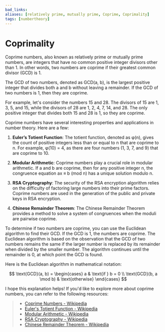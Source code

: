 ```yaml
---
bad_links: 
aliases: [relatively prime, mutually prime, Coprime, Coprimality]
tags: [numbertheory]
---
```

# Coprimality

Coprime numbers, also known as relatively prime or mutually prime numbers, are integers that have no common positive integer divisors other than 1. In other words, two numbers are coprime if their greatest common divisor (GCD) is 1.

The GCD of two numbers, denoted as GCD(a, b), is the largest positive integer that divides both a and b without leaving a remainder. If the GCD of two numbers is 1, then they are coprime.

For example, let's consider the numbers 15 and 28. The divisors of 15 are 1, 3, 5, and 15, while the divisors of 28 are 1, 2, 4, 7, 14, and 28. The only positive integer that divides both 15 and 28 is 1, so they are coprime.

Coprime numbers have several interesting properties and applications in number theory. Here are a few:

1. **Euler’s Totient Function**: The totient function, denoted as φ(n), gives the count of positive integers less than or equal to n that are coprime to n. For example, φ(10) = 4, as there are four numbers (1, 3, 7, and 9) that are coprime to 10.

2. **Modular Arithmetic**: Coprime numbers play a crucial role in modular arithmetic. If a and b are coprime, then for any positive integer n, the congruence equation ax ≡ b (mod n) has a unique solution modulo n.

3. **RSA Cryptography**: The security of the RSA encryption algorithm relies on the difficulty of factoring large numbers into their prime factors. Coprime numbers are used in the generation of the public and private keys in RSA encryption.

4. **Chinese Remainder Theorem**: The Chinese Remainder Theorem provides a method to solve a system of congruences when the moduli are pairwise coprime.

To determine if two numbers are coprime, you can use the Euclidean algorithm to find their GCD. If the GCD is 1, the numbers are coprime. The Euclidean algorithm is based on the observation that the GCD of two numbers remains the same if the larger number is replaced by its remainder when divided by the smaller number. The algorithm continues until the remainder is 0, at which point the GCD is found.

Here is the Euclidean algorithm in mathematical notation:

$$
\text{GCD}(a, b) = \begin{cases}
a & \text{if } b = 0 \\
\text{GCD}(b, a \mod b) & \text{otherwise}
\end{cases}
$$

I hope this explanation helps! If you'd like to explore more about coprime numbers, you can refer to the following resources:

> - [Coprime Numbers - Wikipedia](https://en.wikipedia.org/wiki/Coprime_integers)
> - [Euler's Totient Function - Wikipedia](https://en.wikipedia.org/wiki/Euler%27s_totient_function)
> - [Modular Arithmetic - Wikipedia](https://en.wikipedia.org/wiki/Modular_arithmetic)
> - [RSA Cryptography - Wikipedia](https://en.wikipedia.org/wiki/RSA_(cryptosystem))
> - [Chinese Remainder Theorem - Wikipedia](https://en.wikipedia.org/wiki/Chinese_remainder_theorem)